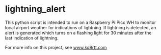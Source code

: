 # lightning_alert
This python script is intended to run on a Raspberry Pi Pico WH to monitor local airport weather for indications of lightning. If lightning is detected, an alert is generated which turns on a flashing light for 30 minutes after the last indication of lightning.

For more info on this project, see www.kd8rtt.com
